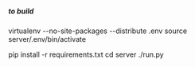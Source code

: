 ##### to build
virtualenv --no-site-packages --distribute .env
source server/.env/bin/activate

pip install -r requirements.txt 
cd server
./run.py

